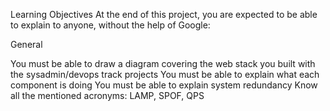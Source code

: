 Learning Objectives
At the end of this project, 
you are expected to be able to explain to anyone, 
without the help of Google:

General

You must be able to draw a diagram covering the web stack you built with the sysadmin/devops track projects
You must be able to explain what each component is doing
You must be able to explain system redundancy
Know all the mentioned acronyms: LAMP, SPOF, QPS
